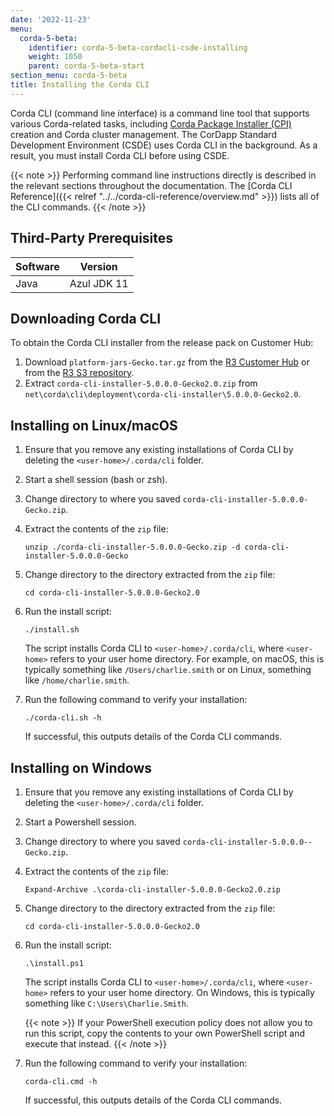 ```yaml
---
date: '2022-11-23'
menu:
  corda-5-beta:
    identifier: corda-5-beta-cordacli-csde-installing
    weight: 1050
    parent: corda-5-beta-start
section_menu: corda-5-beta
title: Installing the Corda CLI
---
```


Corda CLI (command line interface) is a command line tool that supports various Corda-related tasks, including [Corda Package Installer (CPI)](../../introduction/key-concepts.html#corda-package-installer-cpi) creation and Corda cluster management.
The CorDapp Standard Development Environment (CSDE) uses Corda CLI in the background. As a result, you must install Corda CLI before using CSDE.

{{< note >}}
Performing command line instructions directly is described in the relevant sections throughout the documentation. The [Corda CLI Reference]({{< relref "../../corda-cli-reference/overview.md" >}}) lists all of the CLI commands.
{{< /note >}}

## Third-Party Prerequisites

Software | Version
---------|------------
Java     | Azul JDK 11

## Downloading Corda CLI

To obtain the Corda CLI installer from the release pack on Customer Hub:
1. Download `platform-jars-Gecko.tar.gz` from the [R3 Customer Hub](https://r3.force.com/) or from the [R3 S3 repository](https://download.corda.net/packages/corda-cli-downloader/5.0.0.0-Gecko2.0/corda-cli-downloader-5.0.0.0-Gecko.zip).
2. Extract `corda-cli-installer-5.0.0.0-Gecko2.0.zip` from `net\corda\cli\deployment\corda-cli-installer\5.0.0.0-Gecko2.0`.


## Installing on Linux/macOS

1. Ensure that you remove any existing installations of Corda CLI by deleting the `<user-home>/.corda/cli` folder.
2. Start a shell session (bash or zsh).
2. Change directory to where you saved `corda-cli-installer-5.0.0.0-Gecko.zip`.
3. Extract the contents of the `zip` file:
   ```shell
   unzip ./corda-cli-installer-5.0.0.0-Gecko.zip -d corda-cli-installer-5.0.0.0-Gecko
   ```
4. Change directory to the directory extracted from the `zip` file:
   ```shell
   cd corda-cli-installer-5.0.0.0-Gecko2.0
   ```
5. Run the install script:
   ```shell
   ./install.sh
   ```
   The script installs Corda CLI to `<user-home>/.corda/cli`, where `<user-home>` refers to your user home directory. For example, on macOS, this is typically something like `/Users/charlie.smith` or on Linux, something like `/home/charlie.smith`.

6. Run the following command to verify your installation:
   ```shell
   ./corda-cli.sh -h
   ```
   If successful, this outputs details of the Corda CLI commands.

## Installing on Windows

1. Ensure that you remove any existing installations of Corda CLI by deleting the `<user-home>/.corda/cli` folder.
2. Start a Powershell session.
2. Change directory to where you saved `corda-cli-installer-5.0.0.0--Gecko.zip`.
3. Extract the contents of the `zip` file:
   ```shell
   Expand-Archive .\corda-cli-installer-5.0.0.0-Gecko2.0.zip
   ```
4. Change directory to the directory extracted from the `zip` file:
   ```shell
   cd corda-cli-installer-5.0.0.0-Gecko2.0
   ```
5. Run the install script:
   ```shell
   .\install.ps1
   ```
   The script installs Corda CLI to `<user-home>/.corda/cli`, where `<user-home>` refers to your user home directory. On Windows, this is typically something like `C:\Users\Charlie.Smith`.

   {{< note >}}
   If your PowerShell execution policy does not allow you to run this script, copy the contents to your own PowerShell script and execute that instead.
   {{< /note >}}

6. Run the following command to verify your installation:
     ```shell
     corda-cli.cmd -h
     ```
    If successful, this outputs details of the Corda CLI commands.
